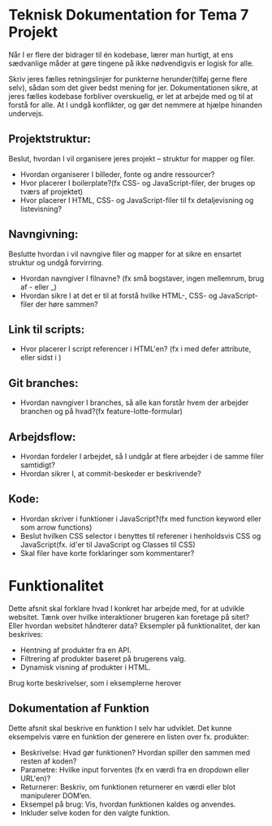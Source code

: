 # Teknisk Dokumentation for Tema 7 Projekt
Når I er flere der bidrager til én kodebase, lærer man hurtigt, at ens sædvanlige måder at gøre tingene på ikke nødvendigvis er logisk for alle.

Skriv jeres fælles retningslinjer for punkterne herunder(tilføj gerne flere selv), sådan som det giver bedst mening for jer. Dokumentationen sikre, at jeres fælles kodebase forbliver overskuelig, er let at arbejde med og til at forstå for alle. At I undgå konflikter, og gør det nemmere at hjælpe hinanden undervejs.

## Projektstruktur:
Beslut, hvordan I vil organisere jeres projekt – struktur for mapper og filer.
- Hvordan organiserer I billeder, fonte og andre ressourcer?
- Hvor placerer I boilerplate?(fx CSS- og JavaScript-filer, der bruges op tværs af projektet)
- Hvor placerer I HTML, CSS- og JavaScript-filer til fx detaljevisning og listevisning?

## Navngivning:
Beslutte hvordan i vil navngive filer og mapper for at sikre en ensartet struktur og undgå forvirring.
- Hvordan navngiver I filnavne? (fx små bogstaver, ingen mellemrum, brug af - eller _)
- Hvordan sikre I at det er til at forstå hvilke HTML-, CSS- og JavaScript-filer der høre sammen?

## Link til scripts:
- Hvor placerer I script referencer i HTML'en? (fx i <head> med defer attribute, eller sidst i <body>)

## Git branches:
- Hvordan navngiver I branches, så alle kan forstår hvem der arbejder branchen og på hvad?(fx feature-lotte-formular)

## Arbejdsflow:
- Hvordan fordeler I arbejdet, så I undgår at flere arbejder i de samme filer samtidigt?
- Hvordan sikrer I, at commit-beskeder er beskrivende?

## Kode:
- Hvordan skriver i funktioner i JavaScript?(fx med function keyword eller som arrow functions)
- Beslut hvilken CSS selector i benyttes til referener i henholdsvis CSS og JavaScript(fx. id'er til JavaScript og Classes til CSS)
- Skal filer have korte forklaringer som kommentarer?

# Funktionalitet
Dette afsnit skal forklare hvad I konkret har arbejde med, for at udvikle websitet. Tænk over hvilke interaktioner brugeren kan foretage på sitet? Eller hvordan websitet håndterer data? Eksempler på funktionalitet, der kan beskrives:

- Hentning af produkter fra en API.
- Filtrering af produkter baseret på brugerens valg.
- Dynamisk visning af produkter i HTML.

Brug korte beskrivelser, som i eksemplerne herover

## Dokumentation af Funktion
Dette afsnit skal beskrive en funktion I selv har udviklet. Det kunne eksempelvis være en funktion der generere en listen over fx. produkter: 

- Beskrivelse: Hvad gør funktionen? Hvordan spiller den sammen med resten af koden?
- Parametre: Hvilke input forventes (fx en værdi fra en dropdown eller URL'en)?
- Returnerer: Beskriv, om funktionen returnerer en værdi eller blot manipulerer DOM’en.
- Eksempel på brug: Vis, hvordan funktionen kaldes og anvendes.
- Inkluder selve koden for den valgte funktion.

